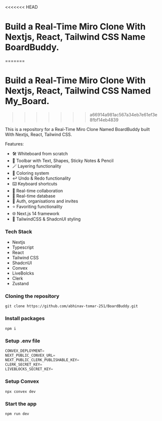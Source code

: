 <<<<<<< HEAD
# Build a Real-Time Miro Clone With Nextjs, React, Tailwind CSS Name BoardBuddy.
=======
# Build a Real-Time Miro Clone With Nextjs, React, Tailwind CSS Named My_Board.
>>>>>>> a66914a981ac567a34eb7e61ef3e8fbf14eb4839


This is a repository for a Real-Time Miro Clone Named BoardBuddy built With Nextjs, React, Tailwind CSS.


Features:

- 🛠️ Whiteboard from scratch
- 🧰 Toolbar with Text, Shapes, Sticky Notes & Pencil
- 🪄 Layering functionality
- 🎨 Coloring system
- ↩️ Undo & Redo functionality
- ⌨️ Keyboard shortcuts
- 🤝 Real-time collaboration 
- 💾 Real-time database 
- 🔐 Auth, organisations and invites 
- ⭐️ Favoriting functionality
- 🌐 Next.js 14 framework
- 💅 TailwindCSS & ShadcnUI styling

### Tech Stack
- Nextjs
- Typescript
- React
- Tailwind CSS
- ShadcnUI
- Convex
- LiveBolcks
- Clerk
- Zustand

### Cloning the repository

```shell
git clone https://github.com/abhinav-tomar-251/BoardBuddy.git
```

### Install packages

```shell
npm i
```

### Setup .env file


```js
CONVEX_DEPLOYMENT=
NEXT_PUBLIC_CONVEX_URL=
NEXT_PUBLIC_CLERK_PUBLISHABLE_KEY=
CLERK_SECRET_KEY=
LIVEBLOCKS_SECRET_KEY=
```

### Setup Convex

```shell
npx convex dev

```

### Start the app

```shell
npm run dev
```
